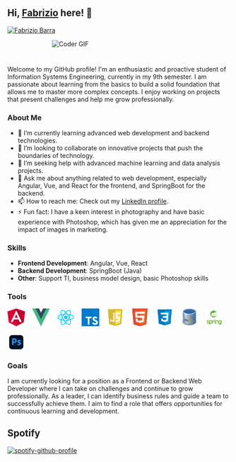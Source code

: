 ## Hi, [Fabrizio][website] here! 👋
[![Fabrizio Barra](https://img.shields.io/badge/LinkedIn-Fabrizio%20Barra-0077B5?style=for-the-badge&logo=linkedin&logoColor=white)](https://www.linkedin.com/in/fabrizio-barra-b33356170/)
<div style="display: flex;align-items: center;justify-content: center;margin-bottom: 1vh;" >
<img alt="Coder GIF" height=30% width=60% src="https://cdn.dribbble.com/users/730703/screenshots/6581243/avento.gif" />
</div>


Welcome to my GitHub profile! I'm an enthusiastic and proactive student of Information Systems Engineering, currently in my 9th semester. I am passionate about learning from the basics to build a solid foundation that allows me to master more complex concepts. I enjoy working on projects that present challenges and help me grow professionally.

### About Me
- 🌱 I’m currently learning advanced web development and backend technologies.
- 👯 I’m looking to collaborate on innovative projects that push the boundaries of technology.
- 🤔 I’m seeking help with advanced machine learning and data analysis projects.
- 💬 Ask me about anything related to web development, especially Angular, Vue, and React for the frontend, and SpringBoot for the backend.
- 📫 How to reach me: Check out my [LinkedIn profile](https://www.linkedin.com/in/fabrizio-barra-b33356170/).
- ⚡ Fun fact: I have a keen interest in photography and have basic experience with Photoshop, which has given me an appreciation for the impact of images in marketing.

### Skills
- **Frontend Development**: Angular, Vue, React
- **Backend Development**: SpringBoot (Java)
- **Other**: Support TI, business model design, basic Photoshop skills

### Tools
<div style="display: flex; gap: 1rem; flex-wrap: wrap;">
  <img class="icon angular" src="https://raw.githubusercontent.com/Fabrizio-2025/image-store/main/icons/angular.png" alt="Angular" style="width: 40px; height: 40px;">
  <img class="icon vue" src="https://raw.githubusercontent.com/Fabrizio-2025/image-store/main/icons/vue.png" alt="Vue" style="width: 40px; height: 40px;">
  <img class="icon react" src="https://raw.githubusercontent.com/Fabrizio-2025/image-store/main/icons/react.png" alt="React" style="width: 40px; height: 40px;">
  <img class="icon typescript" src="https://raw.githubusercontent.com/Fabrizio-2025/image-store/main/icons/typescript.png" alt="TypeScript" style="width: 40px; height: 40px;">
  <img class="icon javascript" src="https://raw.githubusercontent.com/Fabrizio-2025/image-store/main/icons/javascript.png" alt="JavaScript" style="width: 40px; height: 40px;">
  <img class="icon html" src="https://raw.githubusercontent.com/Fabrizio-2025/image-store/main/icons/html.png" alt="HTML" style="width: 40px; height: 40px;">
  <img class="icon css" src="https://raw.githubusercontent.com/Fabrizio-2025/image-store/main/icons/css.png" alt="CSS" style="width: 40px; height: 40px;">
  <img class="icon sql" src="https://raw.githubusercontent.com/Fabrizio-2025/image-store/main/icons/sql.png" alt="SQL" style="width: 40px; height: 40px;">
  <img class="icon spring" src="https://raw.githubusercontent.com/Fabrizio-2025/image-store/main/icons/spring.png" alt="Spring" style="width: 40px; height: 40px;">
  <img class="icon photoshop" src="https://raw.githubusercontent.com/Fabrizio-2025/image-store/main/icons/photoshop.png" alt="Photoshop" style="width: 40px; height: 40px;">
</div>

### Goals
I am currently looking for a position as a Frontend or Backend Web Developer where I can take on challenges and continue to grow professionally. As a leader, I can identify business rules and guide a team to successfully achieve them. I aim to find a role that offers opportunities for continuous learning and development.

## Spotify
[![spotify-github-profile](https://spotify-github-profile.kittinanx.com/api/view?uid=fabriziobc2020&cover_image=true&theme=default&show_offline=false&background_color=121212&interchange=false)](https://open.spotify.com/user/fabriziobc2020)

<!-- Links -->
[website]: https://portafolio-2025.web.app/


